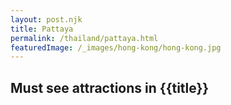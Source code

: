 ```yaml
---
layout: post.njk
title: Pattaya
permalink: /thailand/pattaya.html
featuredImage: /_images/hong-kong/hong-kong.jpg
---
```

## Must see attractions in {{title}}